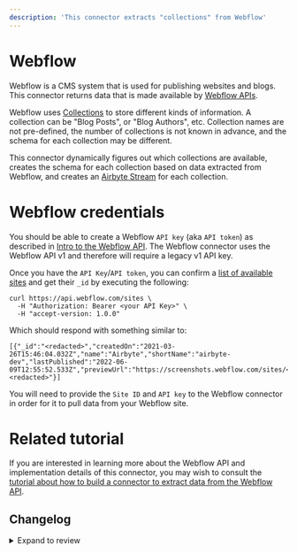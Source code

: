 ```yaml
---
description: 'This connector extracts "collections" from Webflow'
---
```


# Webflow

Webflow is a CMS system that is used for publishing websites and blogs. This connector returns data that is made available by [Webflow APIs](https://developers.webflow.com/).

Webflow uses [Collections](https://developers.webflow.com/#collections) to store different kinds of information. A collection can be "Blog Posts", or "Blog Authors", etc. Collection names are not pre-defined, the number of collections is not known in advance, and the schema for each collection may be different.

This connector dynamically figures out which collections are available, creates the schema for each collection based on data extracted from Webflow, and creates an [Airbyte Stream](https://docs.airbyte.com/connector-development/cdk-python/full-refresh-stream/) for each collection.

# Webflow credentials

You should be able to create a Webflow `API key` (aka `API token`) as described in [Intro to the Webflow API](https://university.webflow.com/lesson/intro-to-the-webflow-api). The Webflow connector uses the Webflow API v1 and therefore will require a legacy v1 API key.

Once you have the `API Key`/`API token`, you can confirm a [list of available sites](https://developers.webflow.com/#sites) and get their `_id` by executing the following:

```
curl https://api.webflow.com/sites \
  -H "Authorization: Bearer <your API Key>" \
  -H "accept-version: 1.0.0"
```

Which should respond with something similar to:

```
[{"_id":"<redacted>","createdOn":"2021-03-26T15:46:04.032Z","name":"Airbyte","shortName":"airbyte-dev","lastPublished":"2022-06-09T12:55:52.533Z","previewUrl":"https://screenshots.webflow.com/sites/<redacted>","timezone":"America/Los_Angeles","database":"<redacted>"}]
```

You will need to provide the `Site ID` and `API key` to the Webflow connector in order for it to pull data from your Webflow site.

# Related tutorial

If you are interested in learning more about the Webflow API and implementation details of this connector, you may wish to consult the [tutorial about how to build a connector to extract data from the Webflow API](https://airbyte.com/tutorials/extract-data-from-the-webflow-api).

## Changelog

<details>
  <summary>Expand to review</summary>

| Version | Date       | Pull Request                                             | Subject                                                                |
| :------ | :--------- | :------------------------------------------------------- | :--------------------------------------------------------------------- |
| 0.1.22 | 2024-09-28 | [46194](https://github.com/airbytehq/airbyte/pull/46194) | Update dependencies |
| 0.1.21 | 2024-09-21 | [45729](https://github.com/airbytehq/airbyte/pull/45729) | Update dependencies |
| 0.1.20 | 2024-09-14 | [45296](https://github.com/airbytehq/airbyte/pull/45296) | Update dependencies |
| 0.1.19 | 2024-08-31 | [45040](https://github.com/airbytehq/airbyte/pull/45040) | Update dependencies |
| 0.1.18 | 2024-08-24 | [44724](https://github.com/airbytehq/airbyte/pull/44724) | Update dependencies |
| 0.1.17 | 2024-08-17 | [44347](https://github.com/airbytehq/airbyte/pull/44347) | Update dependencies |
| 0.1.16 | 2024-08-10 | [43620](https://github.com/airbytehq/airbyte/pull/43620) | Update dependencies |
| 0.1.15 | 2024-08-03 | [43240](https://github.com/airbytehq/airbyte/pull/43240) | Update dependencies |
| 0.1.14 | 2024-07-27 | [42646](https://github.com/airbytehq/airbyte/pull/42646) | Update dependencies |
| 0.1.13 | 2024-07-20 | [42297](https://github.com/airbytehq/airbyte/pull/42297) | Update dependencies |
| 0.1.12 | 2024-07-13 | [41690](https://github.com/airbytehq/airbyte/pull/41690) | Update dependencies |
| 0.1.11 | 2024-07-10 | [41482](https://github.com/airbytehq/airbyte/pull/41482) | Update dependencies |
| 0.1.10 | 2024-07-09 | [41280](https://github.com/airbytehq/airbyte/pull/41280) | Update dependencies |
| 0.1.9 | 2024-07-06 | [40996](https://github.com/airbytehq/airbyte/pull/40996) | Update dependencies |
| 0.1.8 | 2024-06-26 | [40549](https://github.com/airbytehq/airbyte/pull/40549) | Migrate off deprecated auth package |
| 0.1.7 | 2024-06-25 | [40259](https://github.com/airbytehq/airbyte/pull/40259) | Update dependencies |
| 0.1.6 | 2024-06-22 | [40009](https://github.com/airbytehq/airbyte/pull/40009) | Update dependencies |
| 0.1.5 | 2024-06-06 | [39151](https://github.com/airbytehq/airbyte/pull/39151) | [autopull] Upgrade base image to v1.2.2 |
| 0.1.4 | 2024-05-21 | [38498](https://github.com/airbytehq/airbyte/pull/38498) | [autopull] base image + poetry + up_to_date |
| 0.1.3 | 2022-12-11 | [33315](https://github.com/airbytehq/airbyte/pull/33315) | Updates CDK to latest version and adds additional properties to schema |
| 0.1.2 | 2022-07-14 | [14689](https://github.com/airbytehq/airbyte/pull/14689) | Webflow added IDs to streams |
| 0.1.1 | 2022-06-22 | [13617](https://github.com/airbytehq/airbyte/pull/13617) | Updates Spec Documentation URL |
| 0.1.0 | 2022-06-22 | [13617](https://github.com/airbytehq/airbyte/pull/13617) | Initial release |

</details>
